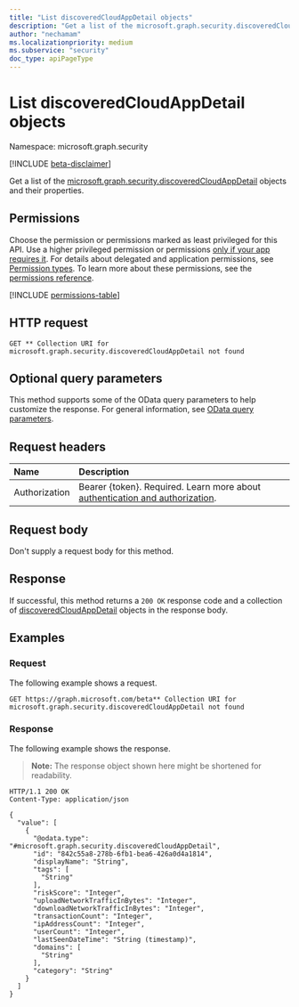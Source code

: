 ```yaml
---
title: "List discoveredCloudAppDetail objects"
description: "Get a list of the microsoft.graph.security.discoveredCloudAppDetail objects and their properties."
author: "nechamam"
ms.localizationpriority: medium
ms.subservice: "security"
doc_type: apiPageType
---
```


# List discoveredCloudAppDetail objects

Namespace: microsoft.graph.security

[!INCLUDE [beta-disclaimer](../../includes/beta-disclaimer.md)]

Get a list of the [microsoft.graph.security.discoveredCloudAppDetail](../resources/security-discoveredcloudappdetail.md) objects and their properties.

## Permissions

Choose the permission or permissions marked as least privileged for this API. Use a higher privileged permission or permissions [only if your app requires it](/graph/permissions-overview#best-practices-for-using-microsoft-graph-permissions). For details about delegated and application permissions, see [Permission types](/graph/permissions-overview#permission-types). To learn more about these permissions, see the [permissions reference](/graph/permissions-reference).

<!-- {
  "blockType": "permissions",
  "name": "security-discoveredcloudappdetail-list-permissions"
}
-->
[!INCLUDE [permissions-table](../includes/permissions/security-discoveredcloudappdetail-list-permissions.md)]

## HTTP request

<!-- {
  "blockType": "ignored"
}
-->
``` http
GET ** Collection URI for microsoft.graph.security.discoveredCloudAppDetail not found
```

## Optional query parameters

This method supports some of the OData query parameters to help customize the response. For general information, see [OData query parameters](/graph/query-parameters).

## Request headers

|Name|Description|
|:---|:---|
|Authorization|Bearer {token}. Required. Learn more about [authentication and authorization](/graph/auth/auth-concepts).|

## Request body

Don't supply a request body for this method.

## Response

If successful, this method returns a `200 OK` response code and a collection of [discoveredCloudAppDetail](../resources/discoveredcloudappdetail.md) objects in the response body.

## Examples

### Request

The following example shows a request.
<!-- {
  "blockType": "request",
  "name": "list_discoveredcloudappdetail"
}
-->
``` http
GET https://graph.microsoft.com/beta** Collection URI for microsoft.graph.security.discoveredCloudAppDetail not found
```


### Response

The following example shows the response.
>**Note:** The response object shown here might be shortened for readability.
<!-- {
  "blockType": "response",
  "truncated": true,
  "@odata.type": "Collection(microsoft.graph.security.discoveredCloudAppDetail)"
}
-->
``` http
HTTP/1.1 200 OK
Content-Type: application/json

{
  "value": [
    {
      "@odata.type": "#microsoft.graph.security.discoveredCloudAppDetail",
      "id": "842c55a8-278b-6fb1-bea6-426a0d4a1814",
      "displayName": "String",
      "tags": [
        "String"
      ],
      "riskScore": "Integer",
      "uploadNetworkTrafficInBytes": "Integer",
      "downloadNetworkTrafficInBytes": "Integer",
      "transactionCount": "Integer",
      "ipAddressCount": "Integer",
      "userCount": "Integer",
      "lastSeenDateTime": "String (timestamp)",
      "domains": [
        "String"
      ],
      "category": "String"
    }
  ]
}
```

